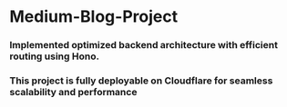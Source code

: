 # Medium-Blog-Project

###	Implemented optimized backend architecture with efficient routing using Hono.
### This project is fully deployable on Cloudflare for seamless scalability and performance